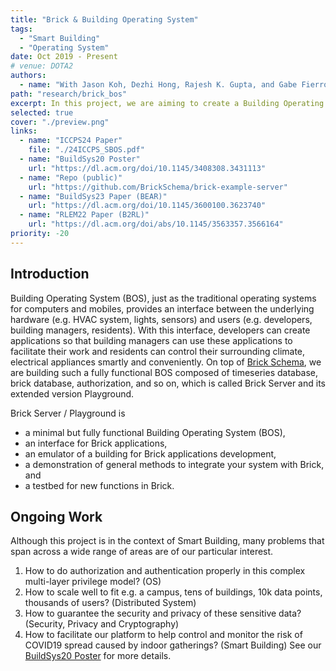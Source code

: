 ```yaml
---
title: "Brick & Building Operating System"
tags:
  - "Smart Building"
  - "Operating System"
date: Oct 2019 - Present
# venue: DOTA2
authors:
  - name: "With Jason Koh, Dezhi Hong, Rajesh K. Gupta, and Gabe Fierro."
path: "research/brick_bos"
excerpt: In this project, we are aiming to create a Building Operating System (BOS) providing an interface between the underlying building hardware (e.g. HVAC system, light, sensor) and users (e.g. developers, building managers, residents). With this interface, developers can create applications to make the life of building managers and residents easier. Paper undersubmission to ICCPS 2024.
selected: true
cover: "./preview.png"
links:
  - name: "ICCPS24 Paper"
    file: "./24ICCPS_SBOS.pdf"
  - name: "BuildSys20 Poster"
    url: "https://dl.acm.org/doi/10.1145/3408308.3431113"
  - name: "Repo (public)"
    url: "https://github.com/BrickSchema/brick-example-server"
  - name: "BuildSys23 Paper (BEAR)"
    url: "https://dl.acm.org/doi/10.1145/3600100.3623740"
  - name: "RLEM22 Paper (B2RL)"
    url: "https://dl.acm.org/doi/abs/10.1145/3563357.3566164"
priority: -20
---
```


## Introduction

Building Operating System (BOS), just as the traditional operating systems for computers and mobiles, provides an interface between the underlying hardware (e.g. HVAC system, lights, sensors) and users (e.g. developers, building managers, residents). With this interface, developers can create applications so that building managers can use these applications to facilitate their work and residents can control their surrounding climate, electrical appliances smartly and conveniently. On top of [Brick Schema](https://brickschema.org/), we are building such a fully functional BOS composed of timeseries database, brick database, authorization, and so on, which is called Brick Server and its extended version Playground.

Brick Server / Playground is

- a minimal but fully functional Building Operating System (BOS),
- an interface for Brick applications,
- an emulator of a building for Brick applications development,
- a demonstration of general methods to integrate your system with Brick, and
- a testbed for new functions in Brick.


## Ongoing Work

Although this project is in the context of Smart Building, many problems that span across a wide range of areas are of our particular interest. 
1. How to do authorization and authentication properly in this complex multi-layer privilege model? (OS)
2. How to scale well to fit e.g. a campus, tens of buildings, 10k data points, thousands of users? (Distributed System)
3. How to guarantee the security and privacy of these sensitive data? (Security, Privacy and Cryptography)
4. How to facilitate our platform to help control and monitor the risk of COVID19 spread caused by indoor gatherings? (Smart Building) See our [BuildSys20 Poster](buildsys20postersdemos-final8.pdf) for more details.


